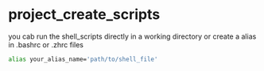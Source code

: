 # project_create_scripts
you cab run the shell_scripts directly in a working directory or create a alias in .bashrc or .zhrc files

```bash
alias your_alias_name='path/to/shell_file'
```
